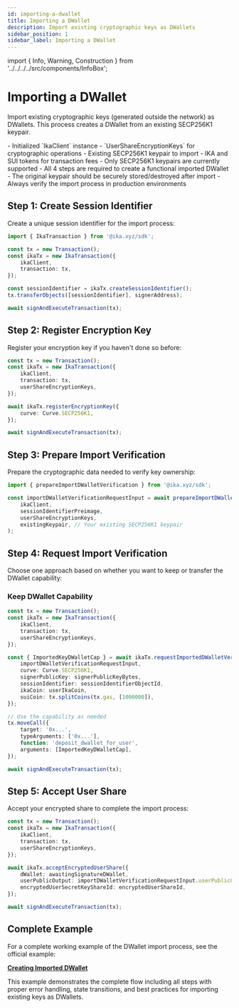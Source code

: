 ```yaml
---
id: importing-a-dwallet
title: Importing a DWallet
description: Import existing cryptographic keys as DWallets
sidebar_position: 1
sidebar_label: Importing a DWallet
---
```


import { Info, Warning, Construction } from '../../../../src/components/InfoBox';

# Importing a DWallet

<Construction />

Import existing cryptographic keys (generated outside the network) as DWallets. This process creates a DWallet from an existing SECP256K1 keypair.

<Info title="Prerequisites">
- Initialized `IkaClient` instance
- `UserShareEncryptionKeys` for cryptographic operations
- Existing SECP256K1 keypair to import
- IKA and SUI tokens for transaction fees
</Info>

<Warning title="Important Notes">
- Only SECP256K1 keypairs are currently supported
- All 4 steps are required to create a functional imported DWallet
- The original keypair should be securely stored/destroyed after import
- Always verify the import process in production environments
</Warning>

## Step 1: Create Session Identifier

Create a unique session identifier for the import process:

```typescript
import { IkaTransaction } from '@ika.xyz/sdk';

const tx = new Transaction();
const ikaTx = new IkaTransaction({
	ikaClient,
	transaction: tx,
});

const sessionIdentifier = ikaTx.createSessionIdentifier();
tx.transferObjects([sessionIdentifier], signerAddress);

await signAndExecuteTransaction(tx);
```

## Step 2: Register Encryption Key

Register your encryption key if you haven't done so before:

```typescript
const tx = new Transaction();
const ikaTx = new IkaTransaction({
	ikaClient,
	transaction: tx,
	userShareEncryptionKeys,
});

await ikaTx.registerEncryptionKey({
	curve: Curve.SECP256K1,
});

await signAndExecuteTransaction(tx);
```

## Step 3: Prepare Import Verification

Prepare the cryptographic data needed to verify key ownership:

```typescript
import { prepareImportDWalletVerification } from '@ika.xyz/sdk';

const importDWalletVerificationRequestInput = await prepareImportDWalletVerification(
	ikaClient,
	sessionIdentifierPreimage,
	userShareEncryptionKeys,
	existingKeypair, // Your existing SECP256K1 keypair
);
```

## Step 4: Request Import Verification

Choose one approach based on whether you want to keep or transfer the DWallet capability:

### Keep DWallet Capability

```typescript
const tx = new Transaction();
const ikaTx = new IkaTransaction({
	ikaClient,
	transaction: tx,
	userShareEncryptionKeys,
});

const { ImportedKeyDWalletCap } = await ikaTx.requestImportedDWalletVerification({
	importDWalletVerificationRequestInput,
	curve: Curve.SECP256K1,
	signerPublicKey: signerPublicKeyBytes,
	sessionIdentifier: sessionIdentifierObjectId,
	ikaCoin: userIkaCoin,
	suiCoin: tx.splitCoins(tx.gas, [1000000]),
});

// Use the capability as needed
tx.moveCall({
	target: '0x...',
	typeArguments: ['0x...'],
	function: 'deposit_dwallet_for_user',
	arguments: [ImportedKeyDWalletCap],
});

await signAndExecuteTransaction(tx);
```

## Step 5: Accept User Share

Accept your encrypted share to complete the import process:

```typescript
const tx = new Transaction();
const ikaTx = new IkaTransaction({
	ikaClient,
	transaction: tx,
	userShareEncryptionKeys,
});

await ikaTx.acceptEncryptedUserShare({
	dWallet: awaitingSignatureDWallet,
	userPublicOutput: importDWalletVerificationRequestInput.userPublicOutput,
	encryptedUserSecretKeyShareId: encryptedUserShareId,
});

await signAndExecuteTransaction(tx);
```

## Complete Example

For a complete working example of the DWallet import process, see the official example:

**[Creating Imported DWallet](https://github.com/dwallet-labs/ika/blob/main/sdk/typescript/examples/imported-dwallet/creating-imported-dwallet.ts)**

This example demonstrates the complete flow including all steps with proper error handling, state transitions, and best practices for importing existing keys as DWallets.

